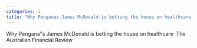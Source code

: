 ```yaml
---
categories: i
title: "Why Penganas James McDonald is betting the house on healthcare  The Australian Financial Review"
---
```

Why Pengana"s James McDonald is betting the house on healthcare&nbsp;&nbsp;The Australian Financial Review